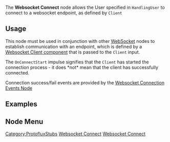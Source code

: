 <languages></languages> <translate>

The **Websocket Connect** node allows the User specified in
`HandlingUser` to connect to a websocket endpoint, as defined by
`Client`

## Usage

This node must be used in conjunction with other
[WebSocket](:Category:Protoflux:_WebSocket "wikilink") nodes to
establish communication with an endpoint, which is defined by a
[Websocket Client component](WebsocketClient_(Component) "wikilink")
that is passed to the `Client` input.

The `OnConnectStart` impulse signifies that the `Client` has started the
connection process - it does \*not\* mean that the client has
successfully connected.

Connection success/fail events are provided by the [Websocket Connection
Events Node](Websocket_Connection_Events_(Protoflux_node) "wikilink")

## Examples

## Node Menu

</translate>

[Category:ProtofluxStubs](Category:ProtofluxStubs "wikilink") [Websocket
Connect](Category:Protoflux{{#translation:}} "wikilink") [Websocket
Connect](Category:Protoflux:Network:Websocket{{#translation:}} "wikilink")